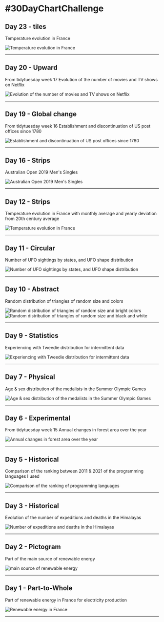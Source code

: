# #30DayChartChallenge

## Day 23 - tiles

Temperature evolution in France

![Temperature evolution in France](/day23/day23_tiles.png)

----

## Day 20 - Upward

From tidytuesday week 17
Evolution of the number of movies and TV shows on Netflix

![Evolution of the number of movies and TV shows on Netflix](https://raw.githubusercontent.com/cnicault/tidytuesday/master/2021/2021-17-Netflix_shows/netflix_shows.png)

----

## Day 19 - Global change

From tidytuesday week 16
Establishment and discontinuation of US post offices since 1780

![Establishment and discontinuation of US post offices since 1780](https://raw.githubusercontent.com/cnicault/tidytuesday/master/2021/2021-16-post_offices/post_offices.png)

----

## Day 16 - Strips

Australian Open 2019 Men's Singles

![Australian Open 2019 Men's Singles](/day16/day16_trees.png)

----

## Day 12 - Strips

Temperature evolution in France with monthly average and yearly deviation from 20th century average

![Temperature evolution in France](/day12/day12_strips.png)

----

## Day 11 - Circular

Number of UFO sightings by states, and UFO shape distribution

![Number of UFO sightings by states, and UFO shape distribution](/day11/day11_circular.png)

----

## Day 10 - Abstract

Random distribution of triangles of random size and colors

![Random distribution of triangles of random size and bright colors ](/day10/triangle_bright_on_dark.png)
![Random distribution of triangles of random size and black and white](/day10/triangle_bw.png)

----

## Day 9 - Statistics

Experiencing with Tweedie distribution for intermittent data

![Experiencing with Tweedie distribution for intermittent data](/day09/day09_statistics.png)

----

## Day 7 - Physical

Age & sex distribution of the medalists in the Summer Olympic Games

![Age & sex distribution of the medalists in the Summer Olympic Games](/day07/day07_physical.png)

----

## Day 6 - Experimental

From tidytuesday week 15
Annual changes in forest area over the year

![Annual changes in forest area over the year](https://raw.githubusercontent.com/cnicault/tidytuesday/master/2021/2021-15-global_deforestation/deforestation.png)

----
## Day 5 - Historical

Comparison of the ranking between 2011 & 2021 of the programming languages I used

![Comparison of the ranking of programming languages](/day05/day05_slope.png)

----

## Day 3 - Historical

Evolution of the number of expeditions and deaths in the Himalayas

![Number of expeditions and deaths in the Himalayas](/day03/day03_historical.png)

----

## Day 2 - Pictogram

Part of the main source of renewable energy

![main source of renewable energy](/day02/day02_pictogram.png)

----

## Day 1 - Part-to-Whole

Part of renewable energy in France for electricity production

![Renewable energy in France](/day01/day01_part_to_whole.png)

----